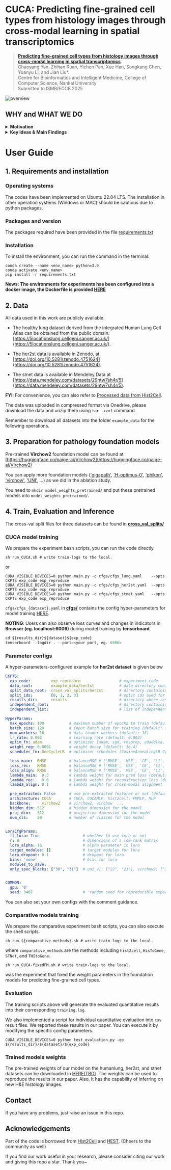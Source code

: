 # CUCA: Predicting fine-grained cell types from histology images through cross-modal learning in spatial transcriptomics

> [**Predicting fine-grained cell types from histology images through cross-modal learning in spatial transcriptomics**]() <br>
> Chaoyang Yan, Zhihan Ruan, Yichen Pan, Xue Han, Songkang Chen, Yuanyu Li, and Jian Liu*. <br>
> Centre for Bioinformatics and Intelligent Medicine, College of Computer Science, Nankai University <br>
> Submitted to ISMB/ECCB 2025 <br>


![overview](docs/fig1_framework.png)



## WHY and WHAT WE DO   
<details>
  <summary>
	  <b>Motivation</b>
  </summary>

Fine-grained cellular characterization provides critical insights into biological processes, including tissue development, disease progression, and treatment responses. 
The spatial organization of cells and the interactions among distinct cell types play a pivotal role in shaping the tumor micro-environment, driving heterogeneity, and significantly influencing patient prognosis.

While computational pathology can uncover morphological structures from tissue images, conventional methods ([hover_net](https://github.com/vqdang/hover_net), [CellViT](https://github.com/TIO-IKIM/CellViT), ..) are often restricted to identifying coarse-grained and limited cell types. 

In contrast, spatial transcriptomics-based approaches hold promise for pinpointing fine-grained transcriptional cell types using histology data. However, these methods ([Hist2Cell](https://github.com/Weiqin-Zhao/Hist2Cell), [STASCAN](https://github.com/AbbyWY/STASCAN), ..) tend to overlook key molecular signatures inherent in gene expression data.
</details>


<details>
  <summary>
	  <b>Key Ideas & Main Findings</b>
  </summary>

1. A cross-modal unified representation learning framework (CUCA) is proposed for identifying fine-grained cell types from histology images. 
CUCA is trained on paired morphology-molecule spatial transcriptomics data, enabling it to infer fine-grained cell abundances solely from pathology images.

2. The cross-modal embedding alignment paradigm is designed to harmonize the embedding spaces of morphological and molecular modalities, bridging the gap between image patterns and molecular expression signatures.

3. Extensive results across three datasets show that CUCA captures molecule-enhanced cross-modal representations and improves the prediction of fine-grained transcriptional cell abundances.

4. Downstream analyses of cellular spatial architectures and intercellular co-localization reveal that CUCA provides insights into tumor biology, offering potential advancements in cancer research.

</details>


<!-- ## 1. Capability of CUCA in predicting fine-grained cell abundances
CUCA shows the highest correlation with ground truth labels, achieving average Pearson correlation coefficient of 0.375 across all 80 fine-grained cell types for the humanlung dataset, and PCC values of 0.353 and 0.273 among 39 cell types for the her2st and stnet datasets, respectively.

![sota](docs/fig2_sota.png)


## 2. Capability of CUCA in resolving cellular spatial architectures
CUCA is capable of resolving fine-grained cellular spatial architectures from histology images, and it effectively showcases local patterns, such as cell density, and global characteristics (cell localization trends) of cellular spatial distribution.

![spatial](docs/sup_fig7_her2st.png)


## 3. Capability of CUCA in elucidating cell-type co-localization patterns
intercellular co-localization pattern analysis reveals that CUCA provides valuable insights into investigating the key interactions and the global co-localization patterns among fine-grained cell type pairs.

![colocalization](docs/fig4_colocalization.png) -->


# User Guide

## 1. Requirements and installation

### Operating systems

The codes have been implemented on Ubuntu 22.04 LTS. The installation in other operation systems (Windows or MAC) should be cautious due to python packages.

### Packages and version

The packages required have been provided in the file [requirements.txt](requirements.txt)

### Installation

<!-- PhiHER2 is implemented by Python 3.8 and PyTorch 2.0.  -->
To install the environment, you can run the command in the terminal:

```shell
conda create --name <env_name> python=3.9
conda activate <env_name>
pip install -r requirements.txt
```

**News: The environments for experiments has been configured into a docker image, the Dockerfile is provided [HERE](Dockerfile)**


## 2. Data 

All data used in this work are publicly available. 

- The healthy lung dataset derived from the integrated Human Lung Cell Atlas can be obtained from the public domain: [https://5locationslung.cellgeni.sanger.ac.uk/](https://5locationslung.cellgeni.sanger.ac.uk/).

- The her2st data is available in Zenodo, at [https://doi.org/10.5281/zenodo.4751624](https://doi.org/10.5281/zenodo.4751624). 

- The stnet data is available in Mendeley Data at [https://data.mendeley.com/datasets/29ntw7sh4r/5](https://data.mendeley.com/datasets/29ntw7sh4r/5).

**FYI**: For convenience, you can also refer to [Processed data from Hist2Cell](https://connecthkuhk-my.sharepoint.com/personal/wqzhao98_connect_hku_hk/_layouts/15/onedrive.aspx?id=%2Fpersonal%2Fwqzhao98%5Fconnect%5Fhku%5Fhk%2FDocuments%2FHist2Cell%5Fdata&ga=1).


The data was uploaded in compressed format via Onedrive, please download the data and unzip them using `tar -xzvf` command.

Remember to download all datasets into the folder `example_data` for the following operations.

## 3. Preparation for pathology foundation models 

Pre-trained **Virchow2** foundation model can be found at [https://huggingface.co/paige-ai/Virchow2](https://huggingface.co/paige-ai/Virchow2)

You can apply more foundation models (['gigapath'](https://github.com/prov-gigapath/prov-gigapath), ['H-optimus-0'](https://github.com/bioptimus/releases/tree/main/models/h-optimus/v0), ['phikon'](https://github.com/owkin/HistoSSLscaling), ['virchow'](https://huggingface.co/paige-ai/Virchow), ['UNI'](https://github.com/mahmoodlab/UNI), ...) as we did in the ablation study. 

You need to `mkdir model_weights_pretrained/` and put these pretrained models into `model_weights_pretrained/`.

## 4. Train, Evaluation and Inference

The cross-val split files for three datasets can be found in [**cross_val_splits/**](cross_val_splits/) 

### CUCA model training

We prepare the experiment bash scripts, you can run the code directly. 

```shell
sh run_CUCA.sh # write train-logs to the local.
```

or

```shell
CUDA_VISIBLE_DEVICES=0 python main.py -c cfgs/cfgs_lung.yaml    --opts CKPTS exp_code exp_reproduce
CUDA_VISIBLE_DEVICES=0 python main.py -c cfgs/cfgs_her2st.yaml  --opts CKPTS exp_code exp_reproduce
CUDA_VISIBLE_DEVICES=0 python main.py -c cfgs/cfgs_stnet.yaml   --opts CKPTS exp_code exp_reproduce
```


`cfgs/cfgs_{dataset}.yaml` in [**cfgs/**](cfgs/) contains the config hyper-parameters for model training [HERE](#parameter-configs). 

**NOTING**: Users can also observe loss curves and changes in indicators in **Browser (eg. localhost:6006)** during model training by **tensorboard**.

```python
cd ${results_dir}${dataset}${exp_code}
tensorboard --logdir . --port=<your port, eg. 6006>
```


### Parameter configs

A hyper-parameters-configured example for **her2st dataset** is given below

```YAML
CKPTS:
  exp_code:         exp_reproduce                 # experiment code
  data_root:        example_data/her2st           # data directory containing the raw data for each task
  split_data_root:  cross_val_splits/her2st       # directory containing the split files for each dataset
  split_ids:        [0, 1, 2, 3]                  # split ids used for training
  results_dir:      results                       # directory where results will be dumped
  independent_root:                               # directory containing the independent test data
  independent_list:                               # list of independent test sets

HyperParams:
  max_epochs: 100           # maximum number of epochs to train (default: 100)
  batch_size: 128           # input batch size for training (default: 128)
  num_workers: 16           # data loader workers (default: 16)
  lr_rate: 0.002            # learning rate (default: 0.002)
  optim_fn: adam            # optimizer [adam, sgd, rmsprop, adadelta, adagrad, adamw]
  weight_reg: 0.0001        # weight decay (default: 1e-4)
  scheduler_fn: OneCycleLR  # optimizer scheduler [CosineAnnealingLR CyclicLR LinearLR OneCycleLR StepLR, or none]

  loss_main:  RMSE          # balanceMSE # ['RMSE', 'MSE', 'CE', 'L1', 'Pearson'] ' loss function (default: RMSE)'
  loss_rec:   RMSE          # balanceMSE # ['RMSE', 'MSE', 'CE', 'L1', 'Pearson'] ' loss function (default: RMSE)'
  loss_align: RMSE          # balanceMSE # ['RMSE', 'MSE', 'CE', 'L1', InfoNCE] ' loss function (default: RMSE)'
  lambda_main:  0.3         # lambda weight for main pred loss (default: 0.3)
  lambda_rec:   0.6         # lambda weight for reconstruction loss (default: 0.6)
  lambda_align: 0.1         # lambda weight for cross-modal alignment loss (default: 0.1)

  pre_extracted: False      # use pre-extracted features or not (default: False)
  architecture: CUCA        # CUCA, CUCAMLP, hist2cell, FMMLP, MLP
  backbone:     virchow2    # virchow2, virchow  ...
  hidden_dim: 512           # hidden dimension for the model
  proj_dim:   512           # projection dimension for the model
  num_cls:    39            # number of classes for the model


LoraCfgParams:       
  ft_lora: True                   # whether to use lora or not
  r: 8                            # dimensions of a low-rank matrix
  lora_alpha: 16                  # alpha parameter in lora
  target_modules: []              # target modules for lora
  lora_dropout: 0.1               # dropout for lora
  bias: 'none'                    # bias for lora
  modules_to_save:                
  only_spec_blocks: ["30", "31"]  # uni_v1: ["22", "23"], virchow2: ["30", "31"], hoptimus0: ["38", "39"]


COMMON:
  gpu: '0'
  seed: 3407                      # 'random seed for reproducible experiment (default: 3407)'

```

You can also set your own configs with the comment guidance.


### Comparative models training

We prepare the comparative experiment bash scripts, you can also execute the shell scripts. 

```shell
sh run_${comparative_methods}.sh # write train-logs to the local.
```
where `comparative_methods` are the methods including `hist2cell`, `HisToGene`, `STNet`, and `THItoGene`.

```shell
sh run_CUCA-fixedFM.sh # write train-logs to the local.
```
was the experiment that fixed the weight parameters in the foundation models for predicting fine-grained cell types.


### Evaluation

The training scripts above will generate the evaluated quantitative results into their corresponding `training.log`.

We also implemented a script for individual quantitative evaluation into `csv` result files. We reported these results in our paper. You can execute it by modifying the specific config parameters.

```shell
CUDA_VISIBLE_DEVICES=0 python test_evaluation.py -ep ${results_dir}/${dataset}/${exp_code}
```


### Trained models weights

The pre-trained weights of our model on the humanlung, her2st, and stnet datasets can be downloaded in [HERE(TBD)](https://github.com/lyotvincent/CUCA). The weights can be used to reproduce the results in our paper. Also, It has the capability of inferring on new H&E histology images.


## Contact

If you have any problems, just raise an issue in this repo.


## Acknowledgements

Part of the code is borrowed from [Hist2Cell](https://github.com/Weiqin-Zhao/Hist2Cell) and [HEST](https://github.com/mahmoodlab/HEST). (Cheers to the community as well)

If you find our work useful in your research, please consider citing our work and giving this repo a star. Thank you~

<!-- ```
@article{10.1093/bioinformatics/btae236,
    author = {Yan, Chaoyang and Sun, Jialiang and Guan, Yiming and Feng, Jiuxin and Liu, Hong and Liu, Jian},
    title = "{PhiHER2: phenotype-informed weakly supervised model for HER2 status prediction from pathological images}",
    journal = {Bioinformatics},
    volume = {40},
    number = {Supplement_1},
    pages = {i79-i90},
    year = {2024},
    month = {06},
    issn = {1367-4811},
    doi = {10.1093/bioinformatics/btae236},
    url = {https://doi.org/10.1093/bioinformatics/btae236},
    eprint = {https://academic.oup.com/bioinformatics/article-pdf/40/Supplement\_1/i79/58354990/btae236.pdf},
}

``` -->
